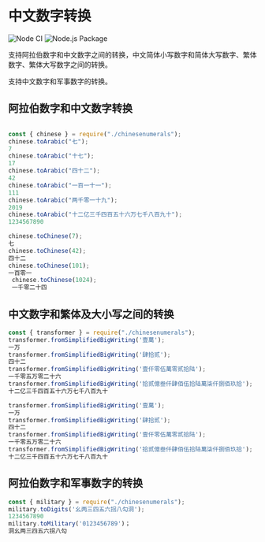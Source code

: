 # 中文数字转换

![Node CI](https://github.com/seonon/chinesenumerals/workflows/Node%20CI/badge.svg)
![Node.js Package](https://github.com/seonon/chinesenumerals/workflows/Node.js%20Package/badge.svg)

支持阿拉伯数字和中文数字之间的转换，中文简体小写数字和简体大写数字、繁体数字、繁体大写数字之间的转换。

支持中文数字和军事数字的转换。

## 阿拉伯数字和中文数字转换

```js

const { chinese } = require("./chinesenumerals");
chinese.toArabic("七");
7
chinese.toArabic("十七");
17
chinese.toArabic("四十二");
42
chinese.toArabic("一百一十一");
111
chinese.toArabic("两千零一十九");
2019
chinese.toArabic("十二亿三千四百五十六万七千八百九十");
1234567890

chinese.toChinese(7);
七
chinese.toChinese(42);
四十二
chinese.toChinese(101);
一百零一
 chinese.toChinese(1024);
 一千零二十四
```

## 中文数字和繁体及大小写之间的转换

```js
const { transformer } = require("./chinesenumerals");
transformer.fromSimplifiedBigWriting('壹萬');
一万
transformer.fromSimplifiedBigWriting('肆拾贰');
四十二
transformer.fromSimplifiedBigWriting('壹仟零伍萬零贰拾陆');
一千零五万零二十六
transformer.fromSimplifiedBigWriting('拾贰億叁仟肆佰伍拾陆萬柒仟捌佰玖拾');
十二亿三千四百五十六万七千八百九十

transformer.fromSimplifiedBigWriting('壹萬');
一万
transformer.fromSimplifiedBigWriting('肆拾贰');
四十二
transformer.fromSimplifiedBigWriting('壹仟零伍萬零贰拾陆');
一千零五万零二十六
transformer.fromSimplifiedBigWriting('拾贰億叁仟肆佰伍拾陆萬柒仟捌佰玖拾');
十二亿三千四百五十六万七千八百九十
```

## 阿拉伯数字和军事数字的转换

```js
const { military } = require("./chinesenumerals");
military.toDigits('幺两三四五六拐八勾洞');
1234567890
military.toMilitary('0123456789')；
洞幺两三四五六拐八勾
```
